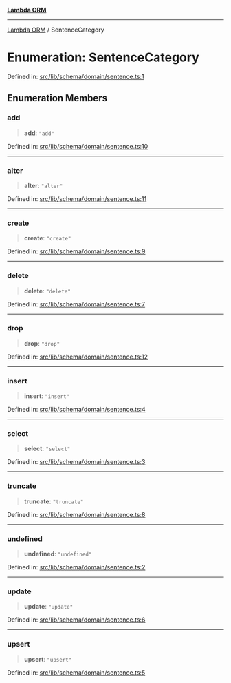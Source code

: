 [**Lambda ORM**](../README.md)

***

[Lambda ORM](../README.md) / SentenceCategory

# Enumeration: SentenceCategory

Defined in: [src/lib/schema/domain/sentence.ts:1](https://github.com/lambda-orm/lambdaorm-base/blob/5f10bdc7d0f008296efbcbe89bc2bf1ed03aaaef/src/lib/schema/domain/sentence.ts#L1)

## Enumeration Members

### add

> **add**: `"add"`

Defined in: [src/lib/schema/domain/sentence.ts:10](https://github.com/lambda-orm/lambdaorm-base/blob/5f10bdc7d0f008296efbcbe89bc2bf1ed03aaaef/src/lib/schema/domain/sentence.ts#L10)

***

### alter

> **alter**: `"alter"`

Defined in: [src/lib/schema/domain/sentence.ts:11](https://github.com/lambda-orm/lambdaorm-base/blob/5f10bdc7d0f008296efbcbe89bc2bf1ed03aaaef/src/lib/schema/domain/sentence.ts#L11)

***

### create

> **create**: `"create"`

Defined in: [src/lib/schema/domain/sentence.ts:9](https://github.com/lambda-orm/lambdaorm-base/blob/5f10bdc7d0f008296efbcbe89bc2bf1ed03aaaef/src/lib/schema/domain/sentence.ts#L9)

***

### delete

> **delete**: `"delete"`

Defined in: [src/lib/schema/domain/sentence.ts:7](https://github.com/lambda-orm/lambdaorm-base/blob/5f10bdc7d0f008296efbcbe89bc2bf1ed03aaaef/src/lib/schema/domain/sentence.ts#L7)

***

### drop

> **drop**: `"drop"`

Defined in: [src/lib/schema/domain/sentence.ts:12](https://github.com/lambda-orm/lambdaorm-base/blob/5f10bdc7d0f008296efbcbe89bc2bf1ed03aaaef/src/lib/schema/domain/sentence.ts#L12)

***

### insert

> **insert**: `"insert"`

Defined in: [src/lib/schema/domain/sentence.ts:4](https://github.com/lambda-orm/lambdaorm-base/blob/5f10bdc7d0f008296efbcbe89bc2bf1ed03aaaef/src/lib/schema/domain/sentence.ts#L4)

***

### select

> **select**: `"select"`

Defined in: [src/lib/schema/domain/sentence.ts:3](https://github.com/lambda-orm/lambdaorm-base/blob/5f10bdc7d0f008296efbcbe89bc2bf1ed03aaaef/src/lib/schema/domain/sentence.ts#L3)

***

### truncate

> **truncate**: `"truncate"`

Defined in: [src/lib/schema/domain/sentence.ts:8](https://github.com/lambda-orm/lambdaorm-base/blob/5f10bdc7d0f008296efbcbe89bc2bf1ed03aaaef/src/lib/schema/domain/sentence.ts#L8)

***

### undefined

> **undefined**: `"undefined"`

Defined in: [src/lib/schema/domain/sentence.ts:2](https://github.com/lambda-orm/lambdaorm-base/blob/5f10bdc7d0f008296efbcbe89bc2bf1ed03aaaef/src/lib/schema/domain/sentence.ts#L2)

***

### update

> **update**: `"update"`

Defined in: [src/lib/schema/domain/sentence.ts:6](https://github.com/lambda-orm/lambdaorm-base/blob/5f10bdc7d0f008296efbcbe89bc2bf1ed03aaaef/src/lib/schema/domain/sentence.ts#L6)

***

### upsert

> **upsert**: `"upsert"`

Defined in: [src/lib/schema/domain/sentence.ts:5](https://github.com/lambda-orm/lambdaorm-base/blob/5f10bdc7d0f008296efbcbe89bc2bf1ed03aaaef/src/lib/schema/domain/sentence.ts#L5)

